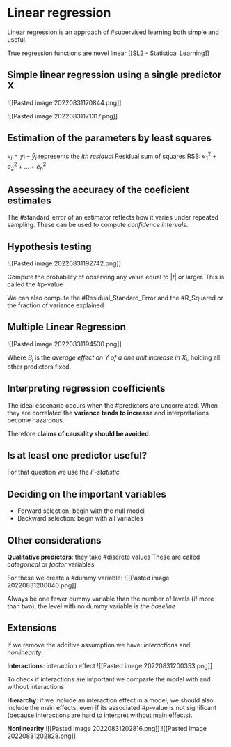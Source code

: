 # Linear regression

Linear regression is an approach of #supervised learning both simple and useful.

True regression functions are nevel linear [[SL2 - Statistical Learning]]

## Simple linear regression using a single predictor X

![[Pasted image 20220831170844.png]]

![[Pasted image 20220831171317.png]]

## Estimation of the parameters by least squares
$e_i  = y_i - \hat{y}_i$ represents the $ith$ *residual* 
Residual sum of squares RSS: $e^2_1+e^2_2+...+e^2_n$ 

## Assessing the accuracy of the coeficient estimates
The #standard_error of an estimator reflects how it varies under repeated sampling. These can be used to compute *confidence intervals*.

## Hypothesis testing

![[Pasted image 20220831192742.png]]

Compute the probability of observing any value equal to $|t|$ or larger. This is called the #p-value

We can also compute the #Residual_Standard_Error and the #R_Squared or the fraction of variance explained

## Multiple Linear Regression
![[Pasted image 20220831194530.png]]

Where $B_j$ is the *average effect on $Y$ of a one unit increase in $X_j$*, holding all other predictors fixed.

## Interpreting regression coefficients
The ideal escenario occurs when the #predictors are uncorrelated. When they are correlated the **variance tends to increase** and interpretations become hazardous.

Therefore **claims of causality should be avoided**.

## Is at least one predictor useful?
For that question we use the *F-statistic*

## Deciding on the important variables
- Forward selection: begin with the null model
- Backward selection: begin with all variables

## Other considerations
**Qualitative predictors**: they take #discrete values
These are called *categorical* or *factor* variables

For these we create a #dummy variable:
![[Pasted image 20220831200040.png]]

Always be one fewer dummy variable than the number of levels (if more than two), the level with no dummy variable is the *baseline*

## Extensions
If we remove the additive assumption we have: *interactions* and *nonlinearity*:

**Interactions**: interaction effect
![[Pasted image 20220831200353.png]]

To check if interactions are important we comparte the model with and without interactions

**Hierarchy**: if we include an interaction effect in a model, we should also include the main effects, even if its associated #p-value is not significant (because interactions are hard to interpret without main effects). 

**Nonlinearity**
![[Pasted image 20220831202816.png]]
![[Pasted image 20220831202828.png]]
